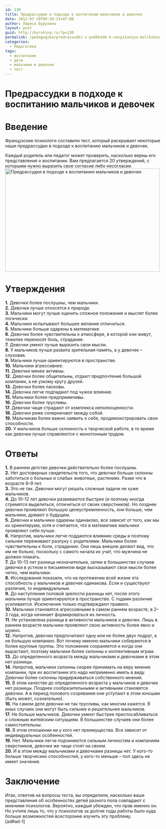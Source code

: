 ```yaml
---
id: 130
title: Предрассудки в подходе к воспитанию мальчиков и девочек
date: 2012-07-19T09:34:13+07:00
author: Лариса Бурухина
layout: post
guid: http://buruhina.ru/?p=130
permalink: /pedagogika/predrassudki-v-podkhode-k-vospitaniyu-malchikov-i-devochek
categories:
  - Педагогика
tags:
  - воспитание
  - дети
  - мальчики и девочки
  - тест
---
```

# Предрассудки в подходе к воспитанию мальчиков и девочек

# Введение

Французские психологи составили тест, который раскрывает некоторые наши предрассудки в подходе к воспитанию мальчиков и девочек.

Каждый родитель или педагог может проверить, насколько верны его представления о воспитании. Вам предлагается 20 утверждений, с которыми нужно выразить свое согласие либо несогласие.  
<img alt="Предрассудки в подходе к воспитанию мальчиков и девочек" src="http://img-fotki.yandex.ru/get/3908/alstroganov.12/0_259b8_cdeced6f_L" title="Предрассудки в подходе к воспитанию мальчиков и девочек" class="aligncenter" width="500" height="334" />  
<!--more-->

# Утверждения

**1.** Девочки более послушны, чем мальчики.  
**2.** Девочки лучше относятся к природе.  
**3.** Мальчики могут лучше оценить сложное положение и мыслят более логически.  
**4.** Мальчики испытывают большее желание отличиться.  
**5.** Мальчики больше одарены в математике.  
**6.** Девочки более чувствительны к атмосфере, в которой они живут, тяжелее переносят боль, страдание.  
**7.** Девочки умеют лучше выразить свои мысли.  
**8.** У мальчиков лучше развита зрительная память, а у девочек – слуховая.  
**9.** Мальчики лучше ориентируются в пространстве.  
**10.** Мальчики агрессивнее.  
**11.** Девочки менее активны.  
**12.** Девочки более общительны, отдают предпочтение большой компании, а не узкому кругу друзей.  
**13.** Девочки более ласковы.  
**14.** Девочки легче подпадают под чужое влияние.  
**15.** Мальчики более предприимчивы.  
**16.** Девочки более трусливы.  
**17.** Девочки чаще страдают от комплекса неполноценности.  
**18.** Девочки реже соперничают между собой.  
**19.** Мальчикам более важно заявить о себе, продемонстрировать свои способности.  
**20.** У мальчиков больше склонность к творческой работе, в то время как девочки лучше справляются с монотонным трудом.

# Ответы

**1.** В раннем детстве девочки действительно более послушны.  
**2.** Нет достоверных свидетельств того, что девочки больше склонны заботиться о больных и слабых животных, растениях. Разве что в возрасте 6–9 лет.  
**3.** Это не так. Девочки могут решать сложные задачи не хуже мальчиков.  
**4.** До 10–12 лет девочки развиваются быстрее (и поэтому иногда стремятся выделиться, отличиться от своих сверстников). Но позднее девочки проявляют большую целеустремленность, они больше, чем мальчики, думают о будущем.  
**5.** Девочки и мальчики одарены одинаково, все зависит от того, как мы их ориентируем, хотя и считается, что в математике мальчики проявляют себя лучше.  
**6.** Напротив, мальчики легче поддаются влиянию среды и поэтому сильнее переживают разлуку с родителями. Мальчики более чувствительны к боли, страданию. Они лишь внешне делают вид, что им не больно, поскольку с самого начала их учат, что мужчина не должен плакать.  
**7.** До 10–13 лет разница незначительна, затем в большинстве случаев девочки в устном и письменном виде высказывают свои мысли более четко, чем мальчики.  
**8.** Исследования показали, что на протяжении всей жизни эта способность у мальчиков и девочек одинакова. Если и существуют различия, то индивидуальные.  
**9.** До наступления половой зрелости разницы нет, после этого мальчики лучше ориентируются в пространстве. С годами различие усиливается. Исключения только подтверждают правило.  
**10.** Мальчики становятся агрессивными в самом раннем возрасте, в 2–3 года, когда начинает формироваться их личность.  
**11.** Не установлена разница в активности мальчиков и девочек. Лишь в раннем возрасте мальчики проявляют свою активность более явно и шумно.  
**12.** Напротив, девочки предпочитают одну или не более двух подруг, а не большую компанию. Вот почему именно мальчики собираются в более крупные группы. Это положение сохраняется и когда они вырастают, поэтому мальчики более склонны к коллективным играм.  
**13.** До определенного возраста между мальчиками и девочками в этом нет разницы.  
**14.** Напротив, мальчики склонны скорее принимать на веру мнение компании, при их воспитании это надо непременно иметь в виду. Девочки более склонны придерживаться собственного мнения.  
**15.** В этом качестве до определенного возраста у мальчиков и девочек нет разницы. Позднее сообразительными и активными становятся девочки. А в период полового созревания они уступают в этом юношам (быть может, сознательно).  
**16.** На самом деле девочки не так трусливы, как многим кажется. В иных случаях они могут быть сильнее и решительнее мальчиков.  
**17.** Не больше мальчиков. Девочки умеют быстрее приспосабливаться к сложным житейским ситуациям. В большинстве случаев они более самостоятельны.  
**18.** В этом отношении ни у кого нет преимущества. Все зависит от индивидуальных особен­ностей.  
**19.** Нет. Мальчики легче подчиняются сильным личностям и компаниям сверстников, девочки же чаще стоят на своем.  
**20.** И в этом между мальчиками и девочками разницы нет. У кого-то больше творческих способностей, у кого-то меньше – пол здесь не имеет значения.

# Заключение

Итак, ответив на вопросы теста, вы определили, насколько ваши представления об особенностях детей разного пола совпадают с мнением психологов. Вероятно, каждый убежден, что прав именно он. Но учтите лишь то, что у психологов за долгие годы работы было куда больше возможностей всесторонне изучить эту проблему.  
[ad#ad-1]